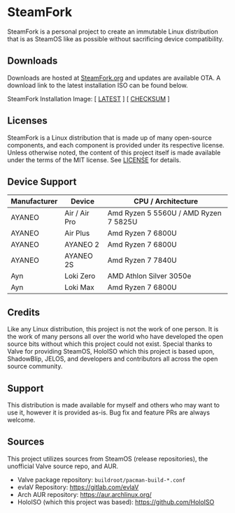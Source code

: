 # SteamFork
SteamFork is a personal project to create an immutable Linux distribution that is as SteamOS like as possible without sacrificing device compatibility.

## Downloads
Downloads are hosted at [SteamFork.org](https://www.steamfork.org/steamfork-images/steamfork-installer/) and updates are available OTA.  A download link to the latest installation ISO can be found below.

SteamFork Installation Image: [ [LATEST](https://www.steamfork.org/steamfork-images/steamfork-installer/steamfork-rel-latest-x86_64.iso) ] [ [CHECKSUM](https://www.steamfork.org/steamfork-images/steamfork-installer/steamfork-rel-latest-x86_64.iso.sha256) ]

## Licenses
SteamFork is a Linux distribution that is made up of many open-source components, and each component is provided under its respective license.  Unless otherwise noted, the content of this project itself is made available under the terms of the MIT license.  See [LICENSE](LICENSE) for details.

## Device Support
| Manufacturer | Device | CPU / Architecture |
| -- | -- | -- |
| AYANEO | Air / Air Pro | Amd Ryzen 5 5560U / AMD Ryzen 7 5825U |
| AYANEO | Air Plus | Amd Ryzen 7 6800U |
| AYANEO | AYANEO 2 | Amd Ryzen 7 6800U |
| AYANEO | AYANEO 2S | Amd Ryzen 7 7840U |
| Ayn | Loki Zero | AMD Athlon Silver 3050e |
| Ayn | Loki Max | Amd Ryzen 7 6800U |

## Credits

Like any Linux distribution, this project is not the work of one person.  It is the work of many persons all over the world who have developed the open source bits without which this project could not exist.  Special thanks to Valve for providing SteamOS, HoloISO which this project is based upon, ShadowBlip, JELOS, and developers and contributors all across the open source community.

## Support
This distribution is made available for myself and others who may want to use it, however it is provided as-is.  Bug fix and feature PRs are always welcome.

## Sources
This project utilizes sources from SteamOS (release repositories), the unofficial Valve source repo, and AUR.

* Valve package repository: `buildroot/pacman-build-*.conf`
* evlaV Repository: https://gitlab.com/evlaV
* Arch AUR repository: https://aur.archlinux.org/
* HoloISO (which this project was based): https://github.com/HoloISO
